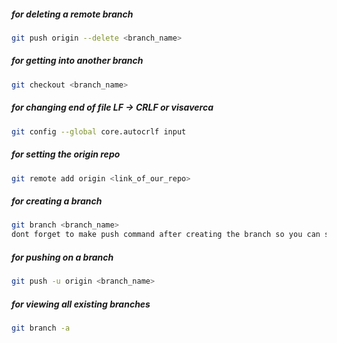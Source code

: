 ##### for deleting a remote branch
```bash 
git push origin --delete <branch_name>
```

##### for getting into another branch
```bash
git checkout <branch_name>
```

##### for changing end of file LF -> CRLF or visaverca
```bash
git config --global core.autocrlf input
```
##### for setting the origin repo 
```bash
git remote add origin <link_of_our_repo>
```

##### for creating a branch
```bash
git branch <branch_name>
dont forget to make push command after creating the branch so you can see the new branch here
```

##### for pushing on a branch 
```bash
git push -u origin <branch_name>
```

##### for viewing all existing branches
```bash
git branch -a
```
